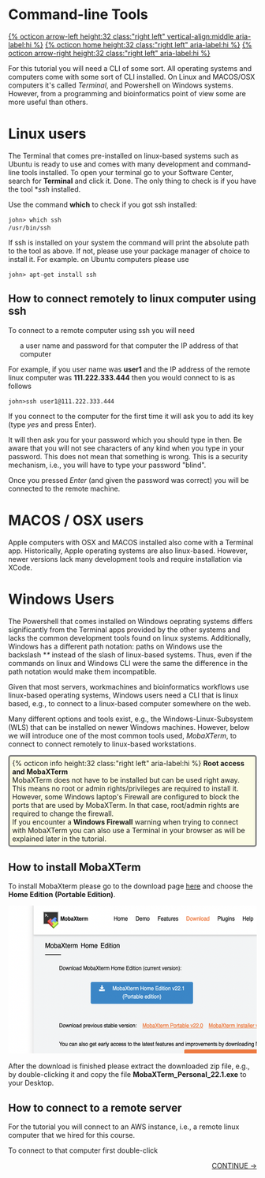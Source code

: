 # Command-line Tools

[{% octicon arrow-left height:32 class:"right left" vertical-align:middle aria-label:hi %}](INTRO_4.md) [{% octicon home height:32 class:"right left" aria-label:hi %}](index.md) [{% octicon arrow-right height:32 class:"right left" aria-label:hi %}](CONDA_1.md)

For this tutorial you will need a CLI of some sort. All operating systems and computers come with some sort of  CLI installed. On Linux and MACOS/OSX computers it's called *Terminal*, and Powershell on Windows systems. However, from a programming and bioinformatics point of view some are more useful than others.


# Linux users

The Terminal that comes pre-installed on linux-based systems such as Ubuntu is ready to use and comes with many development and command-line tools installed. To open your terminal go to your Software Center, search for **Terminal** and click it. Done. The only thing to check is if you have the tool **ssh* installed. 

Use the command **which** to check if you got ssh installed:

    john> which ssh
    /usr/bin/ssh

If ssh is installed on your system the command will print the absolute path to the tool as above. If not, please use your package manager of choice to install it. For example. on Ubuntu computers please use

    john> apt-get install ssh

## How to connect remotely to linux computer using ssh

To connect to a remote computer using ssh you will need

  <ul>
    <il>a user name and password for that computer</il>
    <il>the IP address of that computer</il>
  </ul>

For example, if you user name was **user1** and the IP address of the remote linux computer was **111.222.333.444** then you would connect to is as follows

    john>ssh user1@111.222.333.444

If you connect to the computer for the first time it will ask you to add its key (type *yes* and press Enter).

It will then ask you for your password which you should type in then. Be aware that you will not see characters of any kind when you type in your password. This does not mean that something is wrong. This is a security mechanism, i.e., you will have to type your password "blind".

Once you pressed *Enter* (and given the password was correct) you will be connected to the remote machine.


# MACOS / OSX users




Apple computers with OSX and MACOS installed also come with a Terminal app. Historically, Apple operating systems are also linux-based. However, newer versions lack many development tools and require installation via XCode. 

# Windows Users

The Powershell that comes installed on Windows oeprating systems differs significantly from the Terminal apps provided by the other systems and lacks the common development tools found on linux systems. Additionally, Windows has a different path notation: paths on Windows use the backslash **\** instead of the slash of linux-based systems. Thus, even if the commands on linux and Windows CLI were the same the difference in the path notation would make them incompatible.

Given that most servers, workmachines and bioinformatics workflows use linux-based operating systems, Windows users need a CLI that is linux based, e.g., to connect to a linux-based computer somewhere on the web.

Many different options and tools exist, e.g., the Windows-Linux-Subsystem (WLS) that can be installed on newer Windows machines. However, below we will introduce one of the most common tools used, *MobaXTerm*, to connect to connect remotely to linux-based workstations.

<div style="background-color:#fcfce5;border-radius:5px;border-style:solid;border-color:gray;padding:5px">
  {% octicon info height:32 class:"right left" aria-label:hi %}
  <b>Root access and MobaXTerm</b><br>
  MobaXTerm does not have to be installed but can be used right away. This means no root or admin rights/privileges are required to install it. However, some Windows laptop's Firewall are configured to block the ports that are used by MobaXTerm. In that case, root/admin rights are required to change the firewall.<br>
  If you encounter a <b>Windows Firewall</b> warning when trying to connect with MobaXTerm you can also use a Terminal in your browser as will be explained later in the tutorial.
</div>


## How to install MobaXTerm

To install MobaXterm please go to the download page [here](https://mobaxterm.mobatek.net/download-home-edition.html) and choose the **Home Edition (Portable Edition)**.

<img src="figures/ctools_1.png" height="300px">

After the download is finished please extract the downloaded zip file, e.g., by double-clicking it and copy the file **MobaXTerm_Personal_22.1.exe** to your Desktop.


## How to connect to a remote server

For the tutorial you will connect to an AWS instance, i.e., a remote linux computer that we hired for this course.

To connect to that computer first double-click 


<p align="right"><a href="https://bluemountainsanalytics.github.io/BMA_CLI-tutorial/CONDA_1.html">CONTINUE -></a></p>

